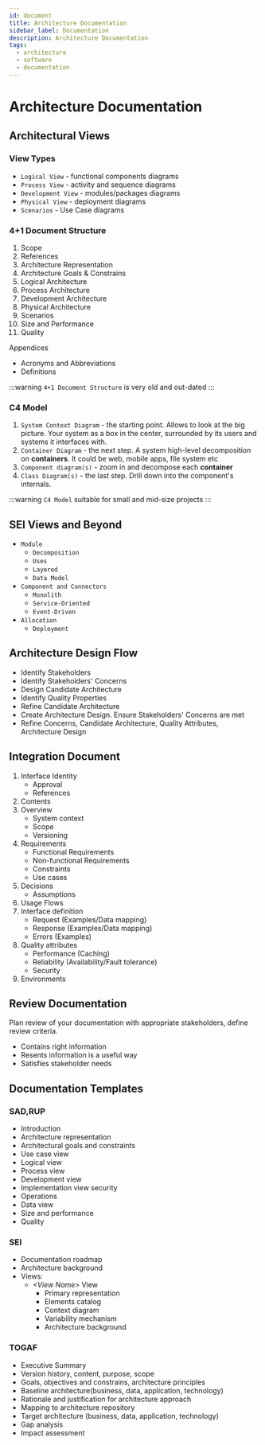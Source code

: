 ```yaml
---
id: document
title: Architecture Documentation
sidebar_label: Documentation
description: Architecture Documentation
tags:
  - architecture
  - software
  - documentation
---
```


# Architecture Documentation

## Architectural Views

### View Types

- `Logical View` - functional components diagrams
- `Process View` - activity and sequence diagrams
- `Development View` - modules/packages diagrams
- `Physical View` - deployment diagrams
- `Scenarios` - Use Case diagrams

### 4+1 Document Structure

1. Scope
2. References
3. Architecture Representation
4. Architecture Goals & Constrains
5. Logical Architecture
6. Process Architecture
7. Development Architecture
8. Physical Architecture
9. Scenarios
10. Size and Performance
11. Quality

Appendices
- Acronyms and Abbreviations
- Definitions

:::warning
`4+1 Document Structure` is very old and out-dated
:::

### C4 Model

1. `System Context Diagram` - the starting point. Allows to look at the big picture. Your system as a box in the center, surrounded by its users and systems it interfaces with.
2. `Container Diagram` - the next step. A system high-level decomposition on **containers**. It could be web, mobile apps, file system etc
3. `Component diagram(s)` - zoom in and decompose each **container**
4. `Class Diagram(s)` - the last step. Drill down into the component's internals.

:::warning
`C4 Model` suitable for small and mid-size projects
:::

## SEI Views and Beyond

- `Module`
  - `Decomposition`
  - `Uses`
  - `Layered`
  - `Data Model`
- `Component and Connectors`
  - `Monolith`
  - `Service-Oriented`
  - `Event-Driven`
- `Allocation`
  - `Deployment`

## Architecture Design Flow

- Identify Stakeholders
- Identify Stakeholders' Concerns
- Design Candidate Architecture
- Identify Quality Properties
- Refine Candidate Architecture
- Create Architecture Design. Ensure Stakeholders' Concerns are met
- Refine Concerns, Candidate Architecture, Quality Attributes, Architecture Design

## Integration Document

1. Interface Identity
   - Approval
   - References
2. Contents
3. Overview
   - System context
   - Scope
   - Versioning
4. Requirements
   - Functional Requirements
   - Non-functional Requirements
   - Constraints
   - Use cases
5. Decisions
   - Assumptions
6. Usage Flows
7. Interface definition
   - Request (Examples/Data mapping)
   - Response (Examples/Data mapping)
   - Errors (Examples)
8. Quality attributes
   - Performance (Caching)
   - Reliability (Availability/Fault tolerance)
   - Security
9. Environments


## Review Documentation

Plan review of your documentation with appropriate stakeholders, define review criteria.

- Contains right information
- Resents information is a useful way
- Satisfies stakeholder needs


## Documentation Templates

### SAD,RUP

- Introduction
- Architecture representation
- Architectural goals and constraints
- Use case view
- Logical view
- Process view
- Development view
- Implementation view security
- Operations
- Data view
- Size and performance
- Quality

### SEI

- Documentation roadmap
- Architecture background
- Views:
  - *\<View Name\>* View
    - Primary representation
    - Elements catalog
    - Context diagram
    - Variability mechanism
    - Architecture background

### TOGAF

- Executive Summary
- Version history, content, purpose, scope
- Goals, objectives and constrains, architecture principles
- Baseline architecture(business, data, application, technology)
- Rationale and justification for architecture approach
- Mapping to architecture repository
- Target architecture (business, data, application, technology)
- Gap analysis
- Impact assessment
